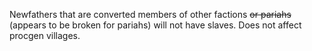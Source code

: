 Newfathers that are converted members of other factions ~~or pariahs~~ (appears to be broken for pariahs) will not have slaves. Does not affect procgen villages.
